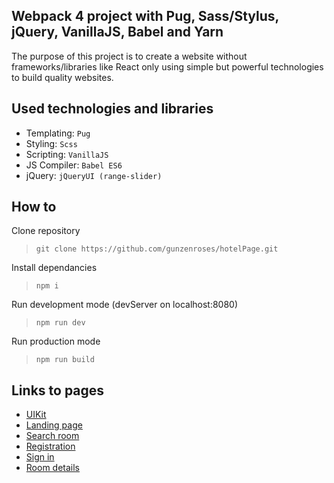 ## Webpack 4 project with Pug, Sass/Stylus, jQuery, VanillaJS, Babel and Yarn

The purpose of this project is to create a website without frameworks/libraries like React only using simple but powerful technologies to build quality websites.

## Used technologies and libraries

- Templating: `Pug`
- Styling: `Scss`
- Scripting: `VanillaJS`
- JS Compiler: `Babel ES6`
- jQuery: `jQueryUI (range-slider)`

## How to

Clone repository
>```git clone https://github.com/gunzenroses/hotelPage.git```

Install dependancies
>```npm i```

Run development mode (devServer on localhost:8080)
>```npm run dev```

Run production mode
>```npm run build```

## Links to pages
- [UIKit](https://gunzenroses.github.io/hotelPage/UIKit.html)
- [Landing page](https://gunzenroses.github.io/hotelPage/landing_page.html)
- [Search room](https://gunzenroses.github.io/hotelPage/search_room.html)
- [Registration](https://gunzenroses.github.io/hotelPage/registration.html)
- [Sign in](https://gunzenroses.github.io/hotelPage/signin.html)
- [Room details](https://gunzenroses.github.io/hotelPage/room_details.html)
